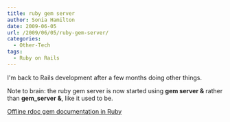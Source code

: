 ```yaml
---
title: ruby gem server
author: Sonia Hamilton
date: 2009-06-05
url: /2009/06/05/ruby-gem-server/
categories:
  - Other-Tech
tags:
  - Ruby on Rails
---
```

I'm back to Rails development after a few months doing other things.

<!--more-->

Note to brain: the ruby gem server is now started using **gem server &** rather than **gem_server &**, like it used to be. </frustration>

[Offline rdoc gem documentation in Ruby][1]

 [1]: http://webjazz.blogspot.com/2006/07/offline-rdoc-gem-documentation-in-ruby.html
